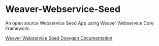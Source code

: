 # Weaver-Webservice-Seed
An open source Webservice Seed App using Weaver Webservice Core Framework.

<a href="http://tamulib.github.io/Weaver-Webservice-Seed/docs/html/index.html">Weaver Webservice Seed Doxygen Documentation</a>

